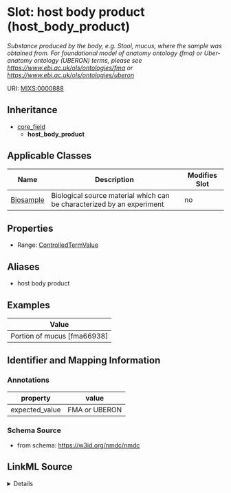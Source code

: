 # Slot: host body product (host_body_product)


_Substance produced by the body, e.g. Stool, mucus, where the sample was obtained from. For foundational model of anatomy ontology (fma) or Uber-anatomy ontology (UBERON) terms, please see https://www.ebi.ac.uk/ols/ontologies/fma or https://www.ebi.ac.uk/ols/ontologies/uberon_



URI: [MIXS:0000888](https://w3id.org/mixs/0000888)




## Inheritance

* [core_field](core_field.md)
    * **host_body_product**





## Applicable Classes

| Name | Description | Modifies Slot |
| --- | --- | --- |
[Biosample](Biosample.md) | Biological source material which can be characterized by an experiment |  no  |







## Properties

* Range: [ControlledTermValue](ControlledTermValue.md)



## Aliases


* host body product




## Examples

| Value |
| --- |
| Portion of mucus [fma66938] |

## Identifier and Mapping Information





### Annotations

| property | value |
| --- | --- |
| expected_value | FMA or UBERON || occurrence | 1 |



### Schema Source


* from schema: https://w3id.org/nmdc/nmdc




## LinkML Source

<details>
```yaml
name: host_body_product
annotations:
  expected_value:
    tag: expected_value
    value: FMA or UBERON
  occurrence:
    tag: occurrence
    value: '1'
description: Substance produced by the body, e.g. Stool, mucus, where the sample was
  obtained from. For foundational model of anatomy ontology (fma) or Uber-anatomy
  ontology (UBERON) terms, please see https://www.ebi.ac.uk/ols/ontologies/fma or
  https://www.ebi.ac.uk/ols/ontologies/uberon
title: host body product
examples:
- value: Portion of mucus [fma66938]
from_schema: https://w3id.org/nmdc/nmdc
aliases:
- host body product
rank: 1000
is_a: core field
string_serialization: '{termLabel} {[termID]}'
slot_uri: MIXS:0000888
multivalued: false
alias: host_body_product
domain_of:
- Biosample
range: ControlledTermValue

```
</details>